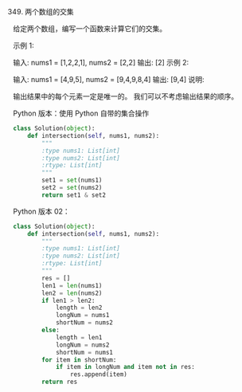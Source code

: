 349. 两个数组的交集

给定两个数组，编写一个函数来计算它们的交集。

示例 1:

输入: nums1 = [1,2,2,1], nums2 = [2,2]
输出: [2]
示例 2:

输入: nums1 = [4,9,5], nums2 = [9,4,9,8,4]
输出: [9,4]
说明:

输出结果中的每个元素一定是唯一的。
我们可以不考虑输出结果的顺序。

Python 版本：使用 Python 自带的集合操作

```python
class Solution(object):
    def intersection(self, nums1, nums2):
        """
        :type nums1: List[int]
        :type nums2: List[int]
        :rtype: List[int]
        """
        set1 = set(nums1)
        set2 = set(nums2)
        return set1 & set2
```

Python 版本 02：

```python
class Solution(object):
    def intersection(self, nums1, nums2):
        """
        :type nums1: List[int]
        :type nums2: List[int]
        :rtype: List[int]
        """
        res = []
        len1 = len(nums1)
        len2 = len(nums2)
        if len1 > len2:
            length = len2
            longNum = nums1
            shortNum = nums2
        else:
            length = len1
            longNum = nums2
            shortNum = nums1
        for item in shortNum:
            if item in longNum and item not in res:
                res.append(item)
        return res
```